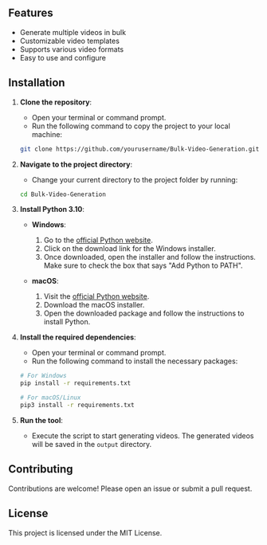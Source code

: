 
## Features

- Generate multiple videos in bulk
- Customizable video templates
- Supports various video formats
- Easy to use and configure

## Installation

1. **Clone the repository**:
    - Open your terminal or command prompt.
    - Run the following command to copy the project to your local machine:
    ```bash
    git clone https://github.com/yourusername/Bulk-Video-Generation.git
    ```

2. **Navigate to the project directory**:
    - Change your current directory to the project folder by running:
    ```bash
    cd Bulk-Video-Generation
    ```

3. **Install Python 3.10**:

    - **Windows**:
        1. Go to the [official Python website](https://www.python.org/downloads/release/python-3100/).
        2. Click on the download link for the Windows installer.
        3. Once downloaded, open the installer and follow the instructions. Make sure to check the box that says "Add Python to PATH".

    - **macOS**:
        1. Visit the [official Python website](https://www.python.org/downloads/release/python-3100/).
        2. Download the macOS installer.
        3. Open the downloaded package and follow the instructions to install Python.

4. **Install the required dependencies**:
    - Open your terminal or command prompt.
    - Run the following command to install the necessary packages:
    ```bash
    # For Windows
    pip install -r requirements.txt

    # For macOS/Linux
    pip3 install -r requirements.txt
    ```

5. **Run the tool**:
    - Execute the script to start generating videos. The generated videos will be saved in the `output` directory.

## Contributing

Contributions are welcome! Please open an issue or submit a pull request.

## License

This project is licensed under the MIT License.